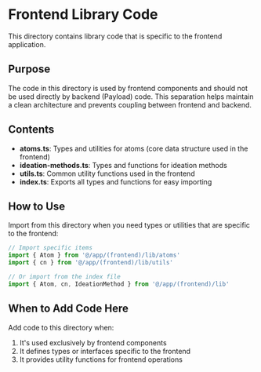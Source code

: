 # Frontend Library Code

This directory contains library code that is specific to the frontend application.

## Purpose

The code in this directory is used by frontend components and should not be used directly by backend (Payload) code. This separation helps maintain a clean architecture and prevents coupling between frontend and backend.

## Contents

- **atoms.ts**: Types and utilities for atoms (core data structure used in the frontend)
- **ideation-methods.ts**: Types and functions for ideation methods
- **utils.ts**: Common utility functions used in the frontend
- **index.ts**: Exports all types and functions for easy importing

## How to Use

Import from this directory when you need types or utilities that are specific to the frontend:

```typescript
// Import specific items
import { Atom } from '@/app/(frontend)/lib/atoms'
import { cn } from '@/app/(frontend)/lib/utils'

// Or import from the index file
import { Atom, cn, IdeationMethod } from '@/app/(frontend)/lib'
```

## When to Add Code Here

Add code to this directory when:

1. It's used exclusively by frontend components
2. It defines types or interfaces specific to the frontend
3. It provides utility functions for frontend operations

